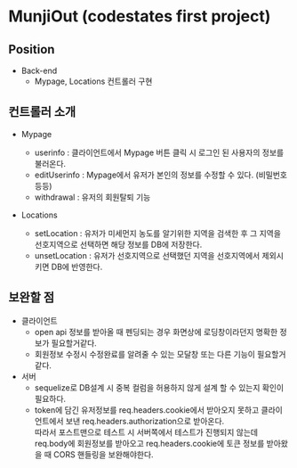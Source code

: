 # MunjiOut (codestates first project)

## Position

- Back-end
  - Mypage, Locations 컨트롤러 구현

## 컨트롤러 소개

- Mypage

  - userinfo : 클라이언트에서 Mypage 버튼 클릭 시 로그인 된 사용자의 정보를 불러온다.
  - editUserinfo : Mypage에서 유저가 본인의 정보를 수정할 수 있다. (비밀번호 등등)
  - withdrawal : 유저의 회원탈퇴 기능

- Locations
  - setLocation : 유저가 미세먼지 농도를 알기위한 지역을 검색한 후 그 지역을 선호지역으로 선택하면 해당 정보를 DB에 저장한다.
  - unsetLocation : 유저가 선호지역으로 선택했던 지역을 선호지역에서 제외시키면 DB에 반영한다.

## 보완할 점

- 클라이언트
  - open api 정보를 받아올 때 펜딩되는 경우 화면상에 로딩창이라던지 명확한 정보가 필요할거같다.
  - 회원정보 수정시 수정완료를 알려줄 수 있는 모달창 또는 다른 기능이 필요할거같다.
- 서버
  - sequelize로 DB설계 시 중복 컬럼을 허용하지 않게 설계 할 수 있는지 확인이 필요하다.
  - token에 담긴 유저정보를 req.headers.cookie에서 받아오지 못하고 클라이언트에서 보낸 req.headers.authorization으로 받아온다.  
    따라서 포스트맨으로 테스트 시 서버쪽에서 테스트가 진행되지 않는데 req.body에 회원정보를 받아오고 req.headers.cookie에 토큰 정보를 받아왔을 때 CORS 핸들링을 보완해야한다.
